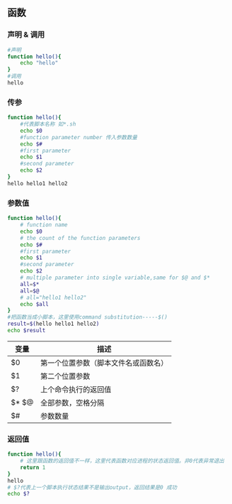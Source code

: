 ## 函数
### 声明 & 调用

```bash
#声明
function hello(){
	echo "hello"
}
#调用
hello
```
###  传参

```bash
function hello(){
	#代表脚本名称 如*.sh
	echo $0
 	#function parameter number 传入参数数量
	echo $#
	#first parameter 
	echo $1
	#second parameter
	echo $2
} 
hello hello1 hello2
```
###  参数值


```bash
function hello(){
	# function name	
	echo $0
 	# the count of the function parameters 
	echo $#
	#first parameter
	echo $1
	#second parameter
	echo $2
	# multiple parameter into single variable,same for $@ and $*
	all=$* 
	all=$@  
	# all="hello1 hello2"
	echo $all
} 
#把函数当成小脚本，这里使用command substitution-----$()
result=$(hello hello1 hello2) 
echo $result
```
|变量| 描述 |
|--|--|
| $0 | 第一个位置参数（脚本文件名或函数名） 
| $1| 第二个位置参数
|$?| 上个命令执行的返回值
| $* $@ | 全部参数，空格分隔
| $# | 参数数量 




### 返回值

```bash
function hello(){
    # 这里跟函数的返回值不一样，这里代表函数对应进程的状态返回值。非0代表异常退出
  	return 1
} 
hello 
# $?代表上一个脚本执行状态结果不是输出output，返回结果是0 成功
echo $?
```

